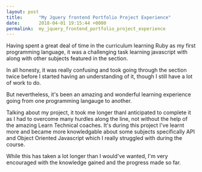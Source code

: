 ```yaml
---
layout: post
title:      "My Jquery frontend Portfolio Project Experience"
date:       2018-04-01 19:15:44 +0000
permalink:  my_jquery_frontend_portfolio_project_experience
---
```



Having spent a great deal of time in the curriculum learning Ruby as my first programming language, it was a challenging task learning javascript with along with other subjects featured in the section.

In all honesty, it was really confusing and took going through the section twice before I started having an understanding of it, though I still have a lot of work to do.

But nevertheless, it's been an amazing and wonderful learning experience going from one programming langauge to another.

Talking about my project, it took me longer thanI anticipated to complete it as I had to overcome many hurdles along the line, not without the help of the amazing Learn Technical coaches. It's during this project I've learnt more and became more knowledgable about some subjects specifically API and Object Oriented Javascript which I really struggled with during the course.

While this has taken a lot longer than I would've wanted, I'm very encouraged with the knowledge gained  and the progress made so far.

